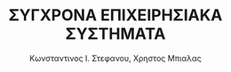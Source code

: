 ---
author: Κωνσταντινος Ι. Στεφανου, Χρηστος Μπιαλας
cover: https://static.eudoxus.gr/books/preview/https://static.eudoxus.gr/books/40/cover-68404240.jpg
edition: '1'
eudoxusid: '68404240'
isbn: 978-960-9465-27-4
layout: bibtex
num_pages: '456'
publisher: ΕΚΔΟΣΕΙΣ ΑΘΑΝΑΣΙΟΥ ΑΛΤΙΝΤΖΗ
ref: isbn_978_960_9465_27_4
title: ΣΥΓΧΡΟΝΑ ΕΠΙΧΕΙΡΗΣΙΑΚΑ ΣΥΣΤΗΜΑΤΑ
year: '2017'
---